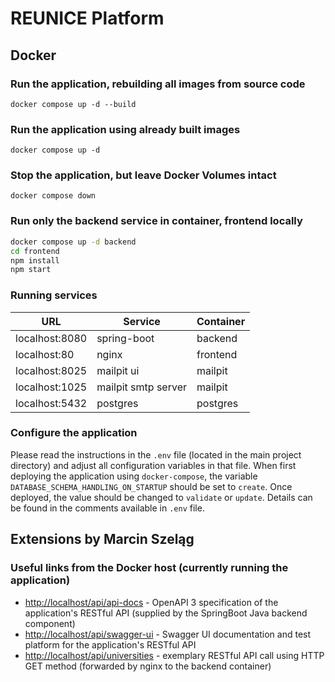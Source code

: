# REUNICE Platform

## Docker

### Run the application, rebuilding all images from source code
`docker compose up -d --build`

### Run the application using already built images
`docker compose up -d`

### Stop the application, but leave Docker Volumes intact
`docker compose down`

### Run only the backend service in container, frontend locally
```bash
docker compose up -d backend
cd frontend
npm install
npm start
```

### Running services

| URL | Service | Container |
| --- | --- | --- |
| localhost:8080 | spring-boot | backend |
| localhost:80 | nginx | frontend |
| localhost:8025 | mailpit ui | mailpit |
| localhost:1025 | mailpit smtp server | mailpit |
| localhost:5432 | postgres | postgres |

### Configure the application
Please read the instructions in the `.env` file (located in the main project directory) and adjust all configuration variables in that file. When first deploying the application using `docker-compose`, the variable `DATABASE_SCHEMA_HANDLING_ON_STARTUP` should be set to `create`. Once deployed, the value should be changed to `validate` or `update`. Details can be found in the comments available in `.env` file.

## Extensions by Marcin Szeląg

### Useful links from the Docker host (currently running the application)
- [http://localhost/api/api-docs](http://localhost/api/api-docs) - OpenAPI 3 specification of the application's RESTful API (supplied by the SpringBoot Java backend component)
- [http://localhost/api/swagger-ui](http://localhost/api/swagger-ui) - Swagger UI documentation and test platform for the application's RESTful API
- [http://localhost/api/universities](http://localhost/api/universities) - exemplary RESTful API call using HTTP GET method (forwarded by nginx to the backend container)